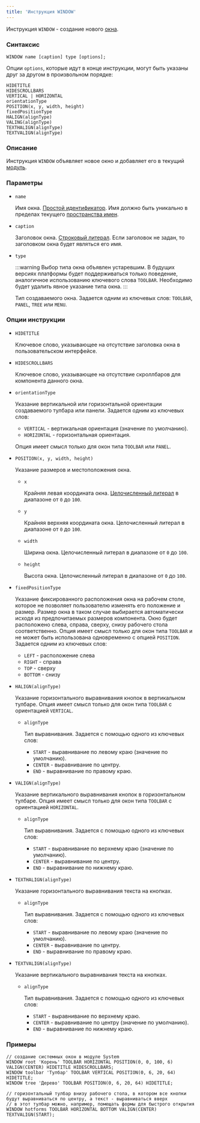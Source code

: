 ```yaml
---
title: 'Инструкция WINDOW'
---
```


Инструкция `WINDOW` - создание нового [окна](Navigator_design.md).

### Синтаксис

```
WINDOW name [caption] type [options];
```

Опции `options`, которые идут в конце инструкции, могут быть указаны друг за другом в произвольном порядке:

```
HIDETITLE 
HIDESCROLLBARS 
VERTICAL | HORIZONTAL
orientationType
POSITION(x, y, width, height)
fixedPositionType
HALIGN(alignType)
VALING(alignType) 
TEXTHALIGN(alignType)
TEXTVALIGN(alignType)
```

### Описание

Инструкция `WINDOW` объявляет новое окно и добавляет его в текущий [модуль](Modules.md).

### Параметры

- `name`

    Имя окна. [Простой идентификатор](IDs.md#id). Имя должно быть уникально в пределах текущего [пространства имен](Naming.md#namespace).

- `caption`

    Заголовок окна. [Строковый литерал](Literals.md#strliteral). Если заголовок не задан, то заголовком окна будет являться его имя.  

- `type`

    :::warning
    Выбор типа окна объявлен устаревшим. В будущих версиях платформы будет поддерживаться только поведение, аналогичное использованию ключевого слова `TOOLBAR`. Необходимо будет удалить явное указание типа окна.
    :::
 
    Тип создаваемого окна. Задается одним из ключевых слов: `TOOLBAR`, `PANEL`, `TREE` или `MENU`.

### Опции инструкции

- `HIDETITLE`

    Ключевое слово, указывающее на отсутствие заголовка окна в пользовательском интерфейсе.

- `HIDESCROLLBARS`

    Ключевое слово, указывающее на отсутствие скроллбаров для компонента данного окна.

- `orientationType`

    Указание вертикальной или горизонтальной ориентации создаваемого тулбара или панели. Задается одним из ключевых слов:
  
    - `VERTICAL` - вертикальная ориентация (значение по умолчанию).
    - `HORIZONTAL` - горизонтальная ориентация.
    
    Опция имеет смысл только для окон типа `TOOLBAR` или `PANEL`.

- `POSITION(x, y, width, height)`

    Указание размеров и местоположения окна. 

    - `x`

        Крайняя левая координата окна. [Целочисленный литерал](Literals.md#intliteral) в диапазоне от `0` до `100`.

    - `y`

        Крайняя верхняя координата окна. Целочисленный литерал в диапазоне от `0` до `100`.

    - `width`

        Ширина окна. Целочисленный литерал в диапазоне от `0` до `100`.

    - `height`

        Высота окна. Целочисленный литерал в диапазоне от `0` до `100`.

- `fixedPositionType`

    Указание фиксированного расположения окна на рабочем столе, которое не позволяет пользователю изменять его положение и размер. Размер окна в таком случае выбирается автоматически исходя из предпочитаемых размеров компонента. Окно будет расположено слева, справа, сверху, снизу рабочего стола соответственно. Опция имеет смысл только для окон типа `TOOLBAR` и не может быть использована одновременно с опцией `POSITION`. Задается одним из ключевых слов:
 
    - `LEFT` - расположение слева
    - `RIGHT` - справа
    - `TOP` - сверху
    - `BOTTOM` - снизу

- `HALIGN(alignType)`

    Указание горизонтального выравнивания кнопок в вертикальном тулбаре. Опция имеет смысл только для окон типа `TOOLBAR` с ориентацией `VERTICAL`.

    - `alignType`

        Тип выравнивания. Задается с помощью одного из ключевых слов:

        - `START` - выравнивание по левому краю (значение по умолчанию).
        - `CENTER` - выравнивание по центру.
        - `END` - выравнивание по правому краю.
      
- `VALIGN(alignType)`

    Указание вертикального выравнивания кнопок в горизонтальном тулбаре. Опция имеет смысл только для окон типа `TOOLBAR` с ориентацией `HORIZONTAL`.

    - `alignType`

        Тип выравнивания. Задается с помощью одного из ключевых слов:

        - `START` - выравнивание по верхнему краю (значение по умолчанию). 
        - `CENTER` - выравнивание по центру.
        - `END` - выравнивание по нижнему краю.

- `TEXTHALIGN(alignType)`

    Указание горизонтального выравнивания текста на кнопках.  

    - `alignType`

        Тип выравнивания. Задается с помощью одного из ключевых слов:

        - `START` - выравнивание по левому краю (значение по умолчанию).
        - `CENTER` - выравнивание по центру.
        - `END` - выравнивание по правому краю.

- `TEXTVALIGN(alignType)`

    Указание вертикального выравнивания текста на кнопках.  

    - `alignType`

        Тип выравнивания. Задается с помощью одного из ключевых слов:

        - `START` - выравнивание по верхнему краю.
        - `CENTER` - выравнивание по центру (значение по умолчанию).
        - `END` - выравнивание по нижнему краю.
      

### Примеры

```lsf
// cоздание системных окон в модуле System
WINDOW root 'Корень' TOOLBAR HORIZONTAL POSITION(0, 0, 100, 6) VALIGN(CENTER) HIDETITLE HIDESCROLLBARS;
WINDOW toolbar 'Тулбар' TOOLBAR VERTICAL POSITION(0, 6, 20, 64) HIDETITLE;
WINDOW tree 'Дерево' TOOLBAR POSITION(0, 6, 20, 64) HIDETITLE;

// горизонтальный тулбар внизу рабочего стола, в котором все кнопки будут выравниваться по центру, а текст - выравниваться вверх
// в этот тулбар можно, например, помещать формы для быстрого открытия
WINDOW hotforms TOOLBAR HORIZONTAL BOTTOM VALIGN(CENTER) TEXTVALIGN(START);
```

